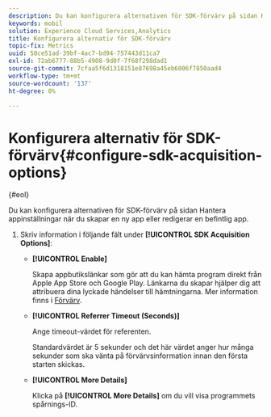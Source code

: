```yaml
---
description: Du kan konfigurera alternativen för SDK-förvärv på sidan Hantera appinställningar när du skapar en ny app eller redigerar en befintlig app.
keywords: mobil
solution: Experience Cloud Services,Analytics
title: Konfigurera alternativ för SDK-förvärv
topic-fix: Metrics
uuid: 50ce51ad-39bf-4ac7-bd94-757443d11ca7
exl-id: 72ab6777-88b5-4908-9d0f-7f68f298dad1
source-git-commit: 7cfaa5f6d1318151e87698a45eb6006f7850aad4
workflow-type: tm+mt
source-wordcount: '137'
ht-degree: 0%

---
```


# Konfigurera alternativ för SDK-förvärv{#configure-sdk-acquisition-options}

{#eol}

Du kan konfigurera alternativen för SDK-förvärv på sidan Hantera appinställningar när du skapar en ny app eller redigerar en befintlig app.

1. Skriv information i följande fält under **[!UICONTROL SDK Acquisition Options]**:

   * **[!UICONTROL Enable]**

      Skapa appbutikslänkar som gör att du kan hämta program direkt från Apple App Store och Google Play. Länkarna du skapar hjälper dig att attribuera dina lyckade händelser till hämtningarna. Mer information finns i [Förvärv](/help/using/acquisition-main/acquisition-main.md).

   * **[!UICONTROL Referrer Timeout (Seconds)]**

      Ange timeout-värdet för referenten.

      Standardvärdet är 5 sekunder och det här värdet anger hur många sekunder som ska vänta på förvärvsinformation innan den första starten skickas.

   * **[!UICONTROL More Details]**

      Klicka på **[!UICONTROL More Details]** om du vill visa programmets spårnings-ID.
